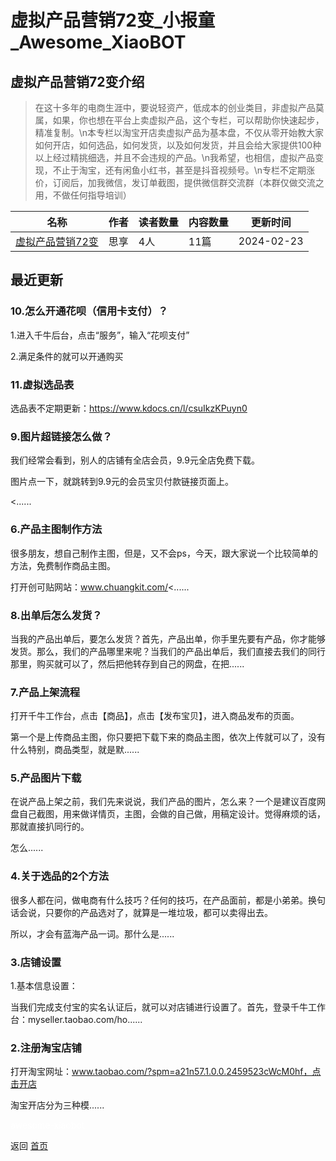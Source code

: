 # 虚拟产品营销72变_小报童_Awesome_XiaoBOT

## 虚拟产品营销72变介绍
> 在这十多年的电商生涯中，要说轻资产，低成本的创业类目，非虚拟产品莫属，如果，你也想在平台上卖虚拟产品，这个专栏，可以帮助你快速起步，精准复制。\n本专栏以淘宝开店卖虚拟产品为基本盘，不仅从零开始教大家如何开店，如何选品，如何发货，以及如何发货，并且会给大家提供100种以上经过精挑细选，并且不会违规的产品。\n我希望，也相信，虚拟产品变现，不止于淘宝，还有闲鱼小红书，甚至是抖音视频号。\n专栏不定期涨价，订阅后，加我微信，发订单截图，提供微信群交流群（本群仅做交流之用，不做任何指导培训）  
  


|名称|作者|读者数量|内容数量|更新时间|
|---|---|---|---|---|
|[虚拟产品营销72变](https://xiaobot.net/p/xuni2023?refer=0b133df9-27dc-423b-8101-639049001c13)|思享|4人|11篇|2024-02-23|

## 最近更新
### 10.怎么开通花呗（信用卡支付）？

1.进入千牛后台，点击“服务”，输入“花呗支付”

2.满足条件的就可以开通购买

### 11.虚拟选品表

选品表不定期更新：https://www.kdocs.cn/l/csuIkzKPuyn0

### 9.图片超链接怎么做？

我们经常会看到，别人的店铺有全店会员，9.9元全店免费下载。

图片点一下，就跳转到9.9元的会员宝贝付款链接页面上。

<......

### 6.产品主图制作方法

很多朋友，想自己制作主图，但是，又不会ps，今天，跟大家说一个比较简单的方法，免费制作商品主图。

打开创可贴网站：www.chuangkit.com/<......

### 8.出单后怎么发货？

当我的产品出单后，要怎么发货？首先，产品出单，你手里先要有产品，你才能够发货。那么，我们的产品哪里来呢？当我们的产品出单后，我们直接去我们的同行那里，购买就可以了，然后把他转存到自己的网盘，在把......

### 7.产品上架流程

打开千牛工作台，点击【商品】，点击【发布宝贝】，进入商品发布的页面。

第一个是上传商品主图，你只要把下载下来的商品主图，依次上传就可以了，没有什么特别，商品类型，就是默......

### 5.产品图片下载

在说产品上架之前，我们先来说说，我们产品的图片，怎么来？一个是建议百度网盘自己截图，用来做详情页，主图，会做的自己做，用稿定设计。觉得麻烦的话，那就直接扒同行的。

怎么......

### 4.关于选品的2个方法

很多人都在问，做电商有什么技巧？任何的技巧，在产品面前，都是小弟弟。换句话会说，只要你的产品选对了，就算是一堆垃圾，都可以卖得出去。

所以，才会有蓝海产品一词。那什么是......

### 3.店铺设置

1.基本信息设置：



当我们完成支付宝的实名认证后，就可以对店铺进行设置了。首先，登录千牛工作台：myseller.taobao.com/ho......

### 2.注册淘宝店铺

打开淘宝网址：www.taobao.com/?spm=a21n57.1.0.0.2459523cWcM0hf，点击开店

淘宝开店分为三种模......


<a href="https://github.com/Reno9527/awesome-xiaobot" style="color: white; text-decoration: none;">awesome-xiaobot</a>

返回 [首页](../README.md)
